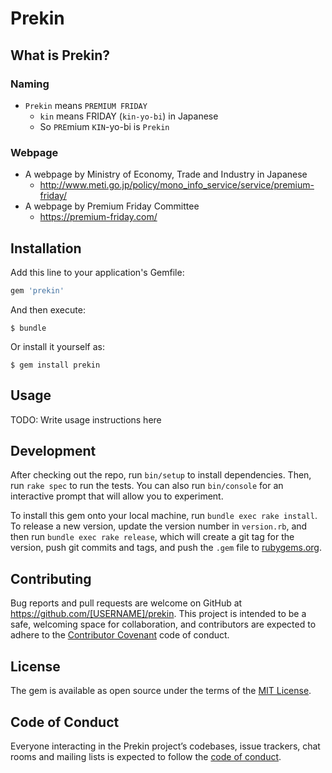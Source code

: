 # Prekin

## What is Prekin?

### Naming

- `Prekin` means `PREMIUM FRIDAY`
  - `kin` means FRIDAY (`kin-yo-bi`) in Japanese
  - So `PRE`mium `KIN`-yo-bi is `Prekin`

### Webpage

- A webpage by Ministry of Economy, Trade and Industry in Japanese
  - http://www.meti.go.jp/policy/mono_info_service/service/premium-friday/
- A webpage by Premium Friday Committee
  - https://premium-friday.com/

## Installation

Add this line to your application's Gemfile:

```ruby
gem 'prekin'
```

And then execute:

    $ bundle

Or install it yourself as:

    $ gem install prekin

## Usage

TODO: Write usage instructions here

## Development

After checking out the repo, run `bin/setup` to install dependencies. Then, run `rake spec` to run the tests. You can also run `bin/console` for an interactive prompt that will allow you to experiment.

To install this gem onto your local machine, run `bundle exec rake install`. To release a new version, update the version number in `version.rb`, and then run `bundle exec rake release`, which will create a git tag for the version, push git commits and tags, and push the `.gem` file to [rubygems.org](https://rubygems.org).

## Contributing

Bug reports and pull requests are welcome on GitHub at https://github.com/[USERNAME]/prekin. This project is intended to be a safe, welcoming space for collaboration, and contributors are expected to adhere to the [Contributor Covenant](http://contributor-covenant.org) code of conduct.

## License

The gem is available as open source under the terms of the [MIT License](https://opensource.org/licenses/MIT).

## Code of Conduct

Everyone interacting in the Prekin project’s codebases, issue trackers, chat rooms and mailing lists is expected to follow the [code of conduct](https://github.com/[USERNAME]/prekin/blob/master/CODE_OF_CONDUCT.md).
